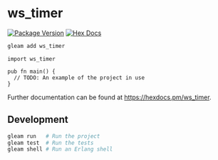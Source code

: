 # ws_timer

[![Package Version](https://img.shields.io/hexpm/v/ws_timer)](https://hex.pm/packages/ws_timer)
[![Hex Docs](https://img.shields.io/badge/hex-docs-ffaff3)](https://hexdocs.pm/ws_timer/)

```sh
gleam add ws_timer
```
```gleam
import ws_timer

pub fn main() {
  // TODO: An example of the project in use
}
```

Further documentation can be found at <https://hexdocs.pm/ws_timer>.

## Development

```sh
gleam run   # Run the project
gleam test  # Run the tests
gleam shell # Run an Erlang shell
```
